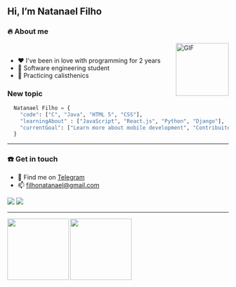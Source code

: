 ## Hi, I’m Natanael Filho
### 🔥 About me
<!-- 
<img align="right" alt="GIF" height="160px" src="https://i.pinimg.com/originals/87/64/6c/87646c5cda56fa0f905d7021dcb7cb3f.gif"/> -->

<img align="right" alt="GIF" height="120px" src="https://media.giphy.com/media/VXJWhaO7afRe/giphy.gif"/>
<br/>


+ ❤️ I've been in love with programming for 2 years
+ 📙 Software engineering student
+ 💪 Practicing calisthenics

### New topic

```Python
  Natanael Filho = {
    "code": ["C", "Java", "HTML 5", "CSS"],
    "learningAbout" : ["JavaScript", "React.js", "Python", "Django"],
    "currentGoal": ["Learn more about mobile development", "Contribuite more to the community"]
  }
```

---
### ☎️ Get in touch
+ 📲 Find me on [Telegram](https://t.me/NatanaelFernandesCoelhoFilho)
+ 📫 filhonatanael@gmail.com

[<img src="https://img.shields.io/badge/linkedin-%230077B5.svg?&style=for-the-badge&logo=linkedin&logoColor=white">](https://www.linkedin.com/in/natanael-fernandes-4a0054194/)
[<img src="https://img.shields.io/badge/instagram-%23E4405F.svg?&style=for-the-badge&logo=instagram&logoColor=white">](https://www.instagram.com/leanatan_sednanref/)

---

<a href="https://github.com/francisco1code/github-readme-statst">
  <img align="left"  height='140px' src="https://github-readme-stats.vercel.app/api?username=fernandes-natanael&show_icons=true&theme=dracula" />
</a>

<a href="https://github.com/francisco1code/github-readme-stats">
  <img align="left" height='140px' src="https://github-readme-stats.vercel.app/api/top-langs/?username=fernandes-natanael&hide=jupyter%20notebook,html&layout=compact&theme=dracula" />
</a>

